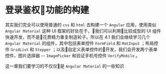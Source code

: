 # 登录鉴权功能的构建

其实我们完全可以使用普通的 `css` 和 `html` 去构建一个 `Angular` 应用，使用类似 `Angular Material` 这种 UI 框架的好处在于，我们可以利用比较成型的 UI 组件快速开发，而不是花费精力重复制造轮子。所以在 4.1 我们会继续学习几个 `Angular Material` 的组件，其中包括表单控件 `FormField` 和 `MatInput` ；布局控件 `GridList` 和 `Stepper` ；以及自定义表单控件的开发，我们会开发两个表单控件，图片选择器 -- `ImagePicker` 和验证手机号控件 `VerifyMobile` 。

这一章我们要学习的不仅仅是 `Angular Material` 的一些知识
